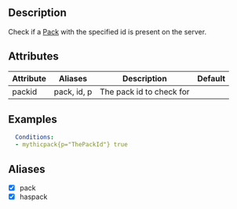 ## Description
Check if a [Pack](/wikis/Packs) with the specified id is present on the server.


## Attributes
| Attribute | Aliases   | Description                                                          | Default |
|-----------|-----------|----------------------------------------------------------------------|---------|
| packid    | pack, id, p | The pack id to check for                                           |         |


## Examples
```yaml
  Conditions:
  - mythicpack{p="ThePackId"} true
```


## Aliases
- [x] pack
- [x] haspack